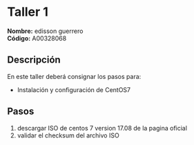 # Taller 1

**Nombre:** edisson guerrero  
**Código:** A00328068

## Descripción
En este taller deberá consignar los pasos para:
* Instalación y configuración de CentOS7

## Pasos
1. descargar ISO de centos 7 version 17.08 de la pagina oficial  
2. validar el checksum del archivo ISO

